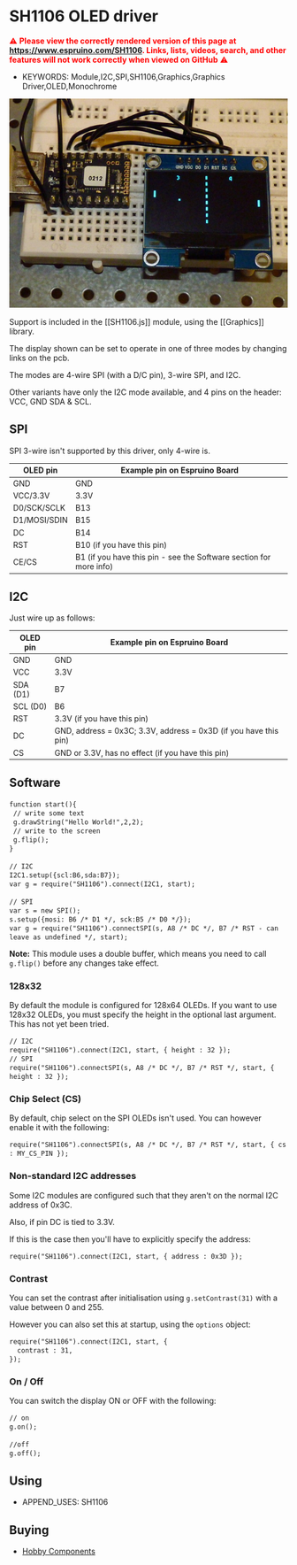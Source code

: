 <!--- Copyright (c) 2015 J H Richards. See the file LICENSE for copying permission. -->
SH1106 OLED driver
=====================

<span style="color:red">:warning: **Please view the correctly rendered version of this page at https://www.espruino.com/SH1106. Links, lists, videos, search, and other features will not work correctly when viewed on GitHub** :warning:</span>

* KEYWORDS: Module,I2C,SPI,SH1106,Graphics,Graphics Driver,OLED,Monochrome

![Generic SH1106 display](SH1106/SH1106.jpg)

Support is included in the [[SH1106.js]] module, using the [[Graphics]] library.

The display shown can be set to operate in one of three modes by changing links on the pcb.

The modes are 4-wire SPI (with a D/C pin), 3-wire SPI, and I2C.

Other variants have only the I2C mode available, and 4 pins on the header: VCC, GND SDA & SCL.

SPI
---

SPI 3-wire isn't supported by this driver, only 4-wire is.

| OLED pin  | Example pin on Espruino Board |
|-----------|-------------------------------|
| GND       | GND |
| VCC/3.3V       | 3.3V |
| D0/SCK/SCLK    | B13 |
| D1/MOSI/SDIN   | B15 |
| DC        | B14 |
| RST       | B10 (if you have this pin) |
| CE/CS     | B1 (if you have this pin - see the Software section for more info) |

I2C
---

Just wire up as follows:

| OLED pin | Example pin on Espruino Board |
|----------|-------------------------------|
| GND      | GND |
| VCC    | 3.3V |
| SDA (D1)    | B7 |
| SCL (D0)  | B6 |
| RST | 3.3V (if you have this pin) |
| DC | GND, address = 0x3C; 3.3V, address = 0x3D (if you have this pin) |
| CS | GND or 3.3V, has no effect (if you have this pin) |

Software
-------

```
function start(){
 // write some text
 g.drawString("Hello World!",2,2);
 // write to the screen
 g.flip(); 
}

// I2C
I2C1.setup({scl:B6,sda:B7});
var g = require("SH1106").connect(I2C1, start);

// SPI
var s = new SPI();
s.setup({mosi: B6 /* D1 */, sck:B5 /* D0 */});
var g = require("SH1106").connectSPI(s, A8 /* DC */, B7 /* RST - can leave as undefined */, start);
```

**Note:** This module uses a double buffer, which means you need to call ```g.flip()``` before any changes take effect.

### 128x32

By default the module is configured for 128x64 OLEDs. If you want to use 128x32 OLEDs, you must specify the height in the optional last argument. This has not yet been tried.

```
// I2C
require("SH1106").connect(I2C1, start, { height : 32 });
// SPI
require("SH1106").connectSPI(s, A8 /* DC */, B7 /* RST */, start, { height : 32 });
```

### Chip Select (CS)

By default, chip select on the SPI OLEDs isn't used. You can however enable it with the following:

```
require("SH1106").connectSPI(s, A8 /* DC */, B7 /* RST */, start, { cs : MY_CS_PIN });
```

### Non-standard I2C addresses

Some I2C modules are configured such that they aren't on the normal I2C address of 0x3C.

Also, if pin DC is tied to 3.3V.

If this is the case then you'll have to explicitly specify the address:

```
require("SH1106").connect(I2C1, start, { address : 0x3D });
```

### Contrast

You can set the contrast after initialisation using `g.setContrast(31)` with a value between 0 and 255.

However you can also set this at startup, using the `options` object:

```
require("SH1106").connect(I2C1, start, { 
  contrast : 31,
});
```

### On / Off

You can switch the display ON or OFF with the following:

```
// on
g.on();

//off
g.off();
```

Using 
-----

* APPEND_USES: SH1106

Buying
-----

* [Hobby Components](http://hobbycomponents.com/displays/622-3-sh1106-uoled-display-module-white)
